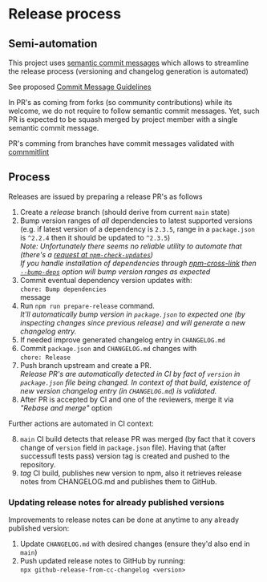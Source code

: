 # Release process

## Semi-automation

This project uses [semantic commit messages](https://www.conventionalcommits.org/en/v1.0.0-beta.4/#summary) which allows to streamline the release process (versioning and changelog generation is automated)

See proposed [Commit Message Guidelines](https://docs.google.com/document/d/1hKUs3qt_aVp_PBI1UqvfaIqKma3jAJimEoGCRGGbOqs/edit#)

In PR's as coming from forks (so community contributions) while its welcome, we do not require to follow semantic commit messages. Yet, such PR is expected to be squash merged by project member with a single semantic commit message.

PR's comming from branches have commit messages validated with [commmitlint](https://commitlint.js.org/#/)

## Process

Releases are issued by preparing a release PR's as follows

1. Create a _release_ branch (should derive from current `main` state)
2. Bump version ranges of _all_ dependencies to latest supported versions (e.g. if latest version of a dependency is `2.3.5`, range in a `package.json` is `^2.2.4` then it should be updated to `^2.3.5`)  
   _Note: Unfortunately there seems no reliable utility to automate that (there's a [request at `npm-check-updates`](https://github.com/tjunnone/npm-check-updates/issues/581))  
   If you handle installation of dependencies through [npm-cross-link](https://github.com/medikoo/npm-cross-link#npm-cross-link) then [`--bump-deps`](https://github.com/medikoo/npm-cross-link#general-options) option will bump version ranges as expected_
3. Commit eventual dependency version updates with:  
   `chore: Bump dependencies`  
   message
4. Run `npm run prepare-release` command.  
   _It'll automatically bump version in `package.json` to expected one (by inspecting changes since previous release) and will generate a new changelog entry._
5. If needed improve generated changelog entry in `CHANGELOG.md`
6. Commit `package.json` and `CHANGELOG.md` changes with  
   `chore: Release`
7. Push branch upstream and create a PR.  
   _Release PR's are automatically detected in CI by fact of `version` in `package.json` file being changed. In context of that build, existence of new version changelog entry (in `CHANGELOG.md`) is validated._
8. After PR is accepted by CI and one of the reviewers, merge it via _"Rebase and merge"_ option

Further actions are automated in CI context:

8. `main` CI build detects that release PR was merged (by fact that it covers change of `version` field in `package.json` file). Having that (after successufl tests pass) version tag is created and pushed to the repository.
9. _tag_ CI build, publishes new version to npm, also it retrieves release notes from CHANGELOG.md and publishes them to GitHub.

### Updating release notes for already published versions

Improvements to release notes can be done at anytime to any already published version:

1. Update `CHANGELOG.md` with desired changes (ensure they'd also end in `main`)
2. Push updated release notes to GitHub by running:  
   `npx github-release-from-cc-changelog <version>`
